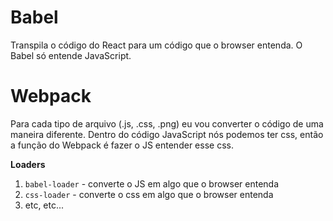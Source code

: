 # Babel 
Transpila o código do React para um código que o browser entenda. O Babel só entende JavaScript.

# Webpack
Para cada tipo de arquivo (.js, .css, .png) eu vou converter o código de uma maneira diferente. Dentro do código JavaScript
nós podemos ter css, então a função do Webpack é fazer o JS entender esse css.

**Loaders**
1. `babel-loader` - converte o JS em algo que o browser entenda
2. `css-loader` - converte o css em algo que o browser entenda
3. etc, etc...